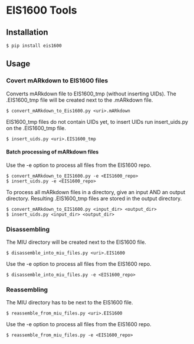 # EIS1600 Tools

## Installation
```
$ pip install eis1600
```

## Usage

### Covert mARkdown to EIS1600 files

Converts mARkdown file to EIS1600_tmp (without inserting UIDs).
The .EIS1600_tmp file will be created next to the .mARkdown file.
```shell
$ convert_mARkdown_to_Eis1600.py <uri>.mARkdown
```

EIS1600_tmp files do not contain UIDs yet, to insert UIDs run insert_uids.py on the .EIS1600_tmp file.
```shell
$ insert_uids.py <uri>.EIS1600_tmp
```

#### Batch processing of mARkdown files

Use the -e option to process all files from the EIS1600 repo.
```shell
$ convert_mARkdown_to_EIS1600.py -e <EIS1600_repo>
$ insert_uids.py -e <EIS1600_repo>
```

To process all mARkdown files in a directory, give an input AND an output directory.
Resulting .EIS1600_tmp files are stored in the output directory.
```shell
$ convert_mARkdown_to_EIS1600.py <input_dir> <output_dir>
$ insert_uids.py <input_dir> <output_dir>
```

### Disassembling

The MIU directory will be created next to the EIS1600 file.
```shell
$ disassemble_into_miu_files.py <uri>.EIS1600
```

Use the -e option to process all files from the EIS1600 repo.
```shell
$ disassemble_into_miu_files.py -e <EIS1600_repo>
```

### Reassembling

The MIU directory has to be next to the EIS1600 file.
```shell
$ reassemble_from_miu_files.py <uri>.EIS1600
```

Use the -e option to process all files from the EIS1600 repo.
```shell
$ reassemble_from_miu_files.py -e <EIS1600_repo>
```
